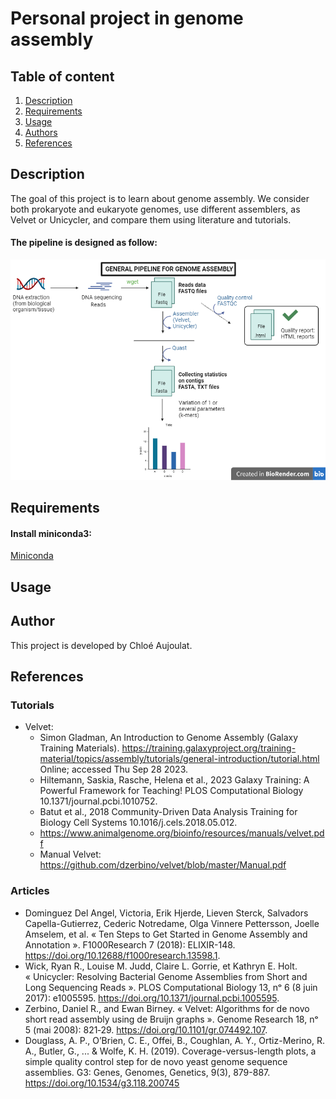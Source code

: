 # Personal project in genome assembly

## Table of content
1. [Description](#descrp)
2. [Requirements](#req)
3. [Usage](#usage)
4. [Authors](#authors)
5. [References](#references)

<a name="descrp"></a>

## Description
The goal of this project is to learn about genome assembly. We consider both prokaryote and eukaryote genomes, use different assemblers, as Velvet or Unicycler, and compare them using literature and tutorials.

#### The pipeline is designed as follow:

![alt text](2023-10-03-ca-pipeline-genome-assembly.png)

<a name="req"></a> 

## Requirements

#### Install miniconda3: 

[Miniconda](https://docs.conda.io/en/latest/miniconda.html#linux-installers)

<a name="usage"></a> 

## Usage

<a name="authors"></a> 

## Author
This project is developed by Chloé Aujoulat.

<a name="references"></a> 

## References

### Tutorials
- Velvet:
    - Simon Gladman, An Introduction to Genome Assembly (Galaxy Training Materials). https://training.galaxyproject.org/training-material/topics/assembly/tutorials/general-introduction/tutorial.html Online; accessed Thu Sep 28 2023.
    - Hiltemann, Saskia, Rasche, Helena et al., 2023 Galaxy Training: A Powerful Framework for Teaching! PLOS Computational Biology 10.1371/journal.pcbi.1010752. 
    - Batut et al., 2018 Community-Driven Data Analysis Training for Biology Cell Systems 10.1016/j.cels.2018.05.012.
    - https://www.animalgenome.org/bioinfo/resources/manuals/velvet.pdf
    - Manual Velvet: https://github.com/dzerbino/velvet/blob/master/Manual.pdf  


### Articles
- Dominguez Del Angel, Victoria, Erik Hjerde, Lieven Sterck, Salvadors Capella-Gutierrez, Cederic Notredame, Olga Vinnere Pettersson, Joelle Amselem, et al. « Ten Steps to Get Started in Genome Assembly and Annotation ». F1000Research 7 (2018): ELIXIR-148. https://doi.org/10.12688/f1000research.13598.1.
- Wick, Ryan R., Louise M. Judd, Claire L. Gorrie, et Kathryn E. Holt. « Unicycler: Resolving Bacterial Genome Assemblies from Short and Long Sequencing Reads ». PLOS Computational Biology 13, nᵒ 6 (8 juin 2017): e1005595. https://doi.org/10.1371/journal.pcbi.1005595.
- Zerbino, Daniel R., and Ewan Birney. « Velvet: Algorithms for de novo short read assembly using de Bruijn graphs ». Genome Research 18, nᵒ 5 (mai 2008): 821‑29. https://doi.org/10.1101/gr.074492.107.
- Douglass, A. P., O’Brien, C. E., Offei, B., Coughlan, A. Y., Ortiz-Merino, R. A., Butler, G., ... & Wolfe, K. H. (2019). Coverage-versus-length plots, a simple quality control step for de novo yeast genome sequence assemblies. G3: Genes, Genomes, Genetics, 9(3), 879-887. https://doi.org/10.1534/g3.118.200745 

